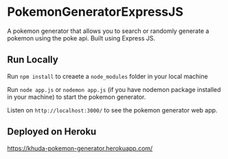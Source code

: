 # PokemonGeneratorExpressJS

A pokemon generator that allows you to search or randomly generate a pokemon using the poke api. Built using Express JS.

## Run Locally

Run `npm install` to creaete a `node_modules` folder in your local machine

Run `node app.js` or `nodemon app.js` (if you have nodemon package installed in your machine) to start the pokemon generator.

Listen on `http://localhost:3000/` to see the pokemon generator web app.

## Deployed on Heroku

https://khuda-pokemon-generator.herokuapp.com/
